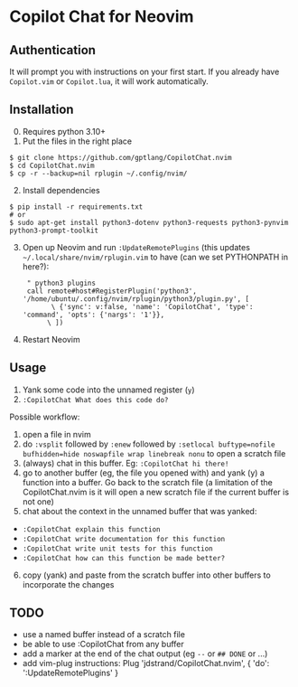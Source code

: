 # Copilot Chat for Neovim

## Authentication

It will prompt you with instructions on your first start. If you already have `Copilot.vim` or `Copilot.lua`, it will work automatically.

## Installation

0. Requires python 3.10+
1. Put the files in the right place
```
$ git clone https://github.com/gptlang/CopilotChat.nvim
$ cd CopilotChat.nvim
$ cp -r --backup=nil rplugin ~/.config/nvim/
```
2. Install dependencies
```
$ pip install -r requirements.txt
# or
$ sudo apt-get install python3-dotenv python3-requests python3-pynvim python3-prompt-toolkit
```
3. Open up Neovim and run `:UpdateRemotePlugins` (this updates
   `~/.local/share/nvim/rplugin.vim` to have (can we set PYTHONPATH in here?):
   ```
    " python3 plugins
    call remote#host#RegisterPlugin('python3', '/home/ubuntu/.config/nvim/rplugin/python3/plugin.py', [
          \ {'sync': v:false, 'name': 'CopilotChat', 'type': 'command', 'opts': {'nargs': '1'}},
         \ ])
   ```
4. Restart Neovim


## Usage

1. Yank some code into the unnamed register (`y`)
2. `:CopilotChat What does this code do?`

Possible workflow:

1. open a file in nvim
2. do `:vsplit` followed by `:enew` followed by `:setlocal buftype=nofile bufhidden=hide noswapfile wrap linebreak nonu` to open a scratch file
3. (always) chat in this buffer. Eg: `:CopilotChat hi there!`
4. go to another buffer (eg, the file you opened with) and yank (y) a function into a buffer. Go back to the scratch file (a limitation of the CopilotChat.nvim is it will open a new scratch file if the current buffer is not one)
5. chat about the context in the unnamed buffer that was yanked:
  * `:CopilotChat explain this function`
  * `:CopilotChat write documentation for this function`
  * `:CopilotChat write unit tests for this function`
  * `:CopilotChat how can this function be made better?`
6. copy (yank) and paste from the scratch buffer into other buffers to incorporate the changes


## TODO

* use a named buffer instead of a scratch file
* be able to use :CopilotChat from any buffer
* add a marker at the end of the chat output (eg `--` or `## DONE` or ...)
* add vim-plug instructions: Plug 'jdstrand/CopilotChat.nvim', { 'do': ':UpdateRemotePlugins' }

